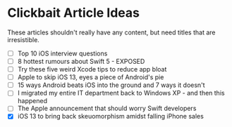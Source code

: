 # Clickbait Article Ideas

These articles shouldn't really have any content, but need titles that are irresistible.

- [ ] Top 10 iOS interview questions
- [ ] 8 hottest rumours about Swift 5 - EXPOSED
- [ ] Try these five weird Xcode tips to reduce app bloat
- [ ] Apple to skip iOS 13, eyes a piece of Android's pie
- [ ] 15 ways Android beats iOS into the ground and 7 ways it doesn't
- [ ] I migrated my entire IT department back to Windows XP - and then this happened
- [ ] The Apple announcement that should worry Swift developers
- [x] iOS 13 to bring back skeuomorphism amidst falling iPhone sales
